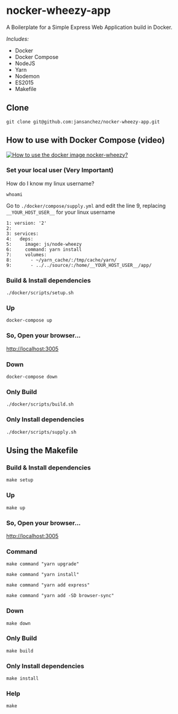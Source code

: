 # **nocker-wheezy-app**

A Boilerplate for a Simple Express Web Application build in Docker.

*Includes:*
- Docker
- Docker Compose
- NodeJS
- Yarn
- Nodemon
- ES2015
- Makefile

## Clone
```
git clone git@github.com:jansanchez/nocker-wheezy-app.git
```

## How to use with Docker Compose (video)

[![How to use the docker image nocker-wheezy?](http://img.youtube.com/vi/8KwZsF7bcfo/maxresdefault.jpg)](http://www.youtube.com/watch?v=8KwZsF7bcfo "How to use the docker image nocker-wheezy?")


### Set your local user (Very Important)

How do I know my linux username?
```
whoami
```

Go to `./docker/compose/supply.yml` and edit the line 9, replacing `__YOUR_HOST_USER__` for your linux username
```
1: version: '2'
2:
3: services:
4:   deps:
5:     image: js/node-wheezy
6:     command: yarn install
7:     volumes:
8:       - ~/yarn_cache/:/tmp/cache/yarn/
9:       - ../../source/:/home/__YOUR_HOST_USER__/app/
```


### Build & Install dependencies
```
./docker/scripts/setup.sh
```

### Up
```
docker-compose up
```

### So, Open your browser...
[http://localhost:3005](http://localhost:3005)

### Down
```
docker-compose down
```

### Only Build
```
./docker/scripts/build.sh
```

### Only Install dependencies
```
./docker/scripts/supply.sh
```

## Using the Makefile

### Build & Install dependencies
```
make setup
```

### Up
```
make up
```

### So, Open your browser...
[http://localhost:3005](http://localhost:3005)

### Command
```
make command "yarn upgrade"
```

```
make command "yarn install"
```

```
make command "yarn add express"
```

```
make command "yarn add -SD browser-sync"
```

### Down
```
make down
```

### Only Build
```
make build
```

### Only Install dependencies
```
make install
```

### Help
```
make
```
